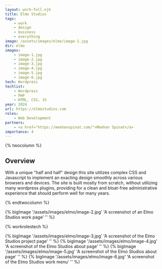 ```yaml
---
layout: work-full.njk
title: Elmo Studios
tags:
    - work
    - design
    - business
    - everything
image: /assets/images/elmo/image-1.jpg
dir: elmo
images:
    - image-1.jpg
    - image-2.jpg
    - image-3.jpg
    - image-4.jpg
    - image-5.jpg
    - image-6.jpg
tech: Wordpress
techlist:
    - Wordpress
    - PHP
    - HTML, CSS, JS
year: 2024
url: https://elmostudios.com
roles:
    - Web Development
partners:
    - <a href="https://meehanspinat.com/">Meehan Spinat</a>
importance: 4
---
```


{% twocolumn %}
## Overview
With a unique "half and half" design this site utilizes complex CSS and Javascript to implement an exacting design smoothly across various browsers and devices. The site is built mostly from scratch, without utilizing many wordpress plugins, providing for a clean and bloat-free administrative experience that should perform well for many years.
<!-- split -->
{% endtwocolumn %}

<div class="bg-lime-900 p-4 md:p-16">
{% bigImage '/assets/images/elmo/image-2.jpg' 'A screenshot of an Elmo Studios work page' '' %}
</div>

{% workrolestech %}

{% bigImage '/assets/images/elmo/image-3.jpg' 'A screenshot of the Elmo Studios project page' '' %}
{% bigImage '/assets/images/elmo/image-4.jpg' 'A screenshot of the Elmo Studios about page' '' %}
{% bigImage '/assets/images/elmo/image-5.jpg' 'A screenshot of the Elmo Studios about page' '' %}
{% bigImage '/assets/images/elmo/image-6.jpg' 'A screenshot of the Elmo Studios work menu' '' %}